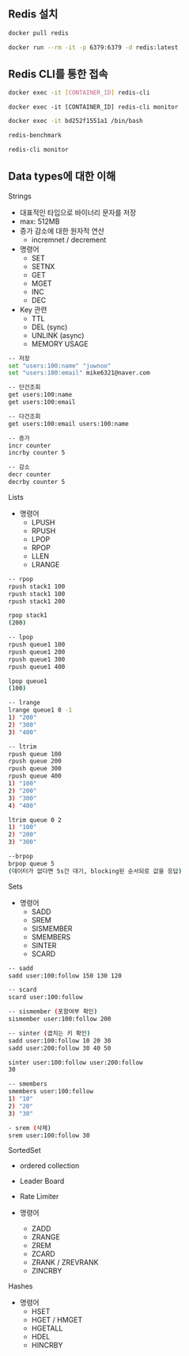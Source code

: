 ## Redis 설치

```sh
docker pull redis
```

```sh
docker run --rm -it -p 6379:6379 -d redis:latest
```

## Redis CLI를 통한 접속

```sh
docker exec -it [CONTAINER_ID] redis-cli
```

```
docker exec -it [CONTAINER_ID] redis-cli monitor
```



```sh
docker exec -it bd252f1551a1 /bin/bash
```

```sh
redis-benchmark
```

```sh
redis-cli monitor
```

## Data types에 대한 이해

Strings

*  대표적인 타입으로 바이너리 문자를 저장
  * max: 512MB
* 증가 감소에 대한 원자적 연산
  * incremnet / decrement
* 명령어
  * SET
  * SETNX
  * GET
  * MGET
  * INC
  * DEC
* Key 관련
  * TTL
  * DEL (sync)
  * UNLINK (async)
  * MEMORY USAGE

```sh
-- 저장
set "users:100:name" "juwnoo"
set "users:100:email" mike6321@naver.com

-- 단건조회
get users:100:name
get users:100:email

-- 다건조회
get users:100:email users:100:name

-- 증가
incr counter
incrby counter 5

-- 감소
decr counter
decrby counter 5
```



Lists

* 명령어
  * LPUSH
  * RPUSH
  * LPOP
  * RPOP
  * LLEN
  * LRANGE

```sh
-- rpop
rpush stack1 100
rpush stack1 100
rpush stack1 200

rpop stack1
(200)

-- lpop
rpush queue1 100
rpush queue1 200
rpush queue1 300
rpush queue1 400

lpop queue1
(100)

-- lrange
lrange queue1 0 -1
1) "200"
2) "300"
3) "400"

-- ltrim
rpush queue 100
rpush queue 200
rpush queue 300
rpush queue 400
1) "100"
2) "200"
3) "300"
4) "400"

ltrim queue 0 2
1) "100"
2) "200"
3) "300"

--brpop
brpop queue 5 
(데이터가 없다면 5s간 대기, blocking된 순서되로 값을 응답)
```



Sets

* 명령어
  * SADD
  * SREM
  * SISMEMBER
  * SMEMBERS
  * SINTER
  * SCARD

```sh
-- sadd
sadd user:100:follow 150 130 120

-- scard
scard user:100:follow

-- sismember (포함여부 확인)
sismember user:100:follow 200

-- sinter (겹치는 키 확인)
sadd user:100:follow 10 20 30
sadd user:200:follow 30 40 50

sinter user:100:follow user:200:follow
30

-- smembers
smembers user:100:follow
1) "10"
2) "20"
3) "30"

- srem (삭제)
srem user:100:follow 30
```



SortedSet

* ordered collection
* Leader Board
* Rate Limiter

* 명령어
  * ZADD
  * ZRANGE
  * ZREM
  * ZCARD
  * ZRANK / ZREVRANK
  * ZINCRBY

Hashes

* 명령어
  * HSET
  * HGET / HMGET
  * HGETALL
  * HDEL
  * HINCRBY



